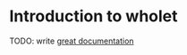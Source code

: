 # Introduction to wholet

TODO: write [great documentation](http://jacobian.org/writing/great-documentation/what-to-write/)
